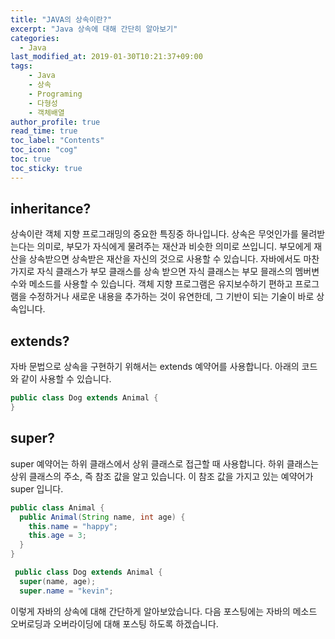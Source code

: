 ```yaml
---
title: "JAVA의 상속이란?"
excerpt: "Java 상속에 대해 간단히 알아보기"
categories: 
  - Java
last_modified_at: 2019-01-30T10:21:37+09:00
tags: 
    - Java
    - 상속
    - Programing
    - 다형성
    - 객체배열
author_profile: true
read_time: true
toc_label: "Contents" 
toc_icon: "cog" 
toc: true
toc_sticky: true
---
```


## inheritance?
상속이란 객체 지향 프로그래밍의 중요한 특징중 하나입니다. 상속은 무엇인가를 물려받는다는 의미로, 부모가 자식에게 물려주는 재산과 비슷한 의미로 쓰입니디.
부모에게 재산을 상속받으면 상속받은 재산을 자신의 것으로 사용할 수 있습니다. 자바에서도 마찬가지로 자식 클래스가 부모 클래스를 상속 받으면 
자식 클래스는 부모 믈래스의 멤버변수와 메소드를 사용할 수 있습니다. 객체 지향 프로그램은 유지보수하기 편하고 프로그램을 수정하거나 새로운 내용을 추가하는 것이 유연한데,
그 기반이 되는 기술이 바로 상속입니다.

## extends?
자바 문법으로 상속을 구현하기 위해서는 extends 예약어를 사용합니다. 아래의 코드와 같이 사용할 수 있습니다.


```java
public class Dog extends Animal {
}
```


## super?
super 예약어는 하위 클래스에서 상위 클래스로 접근할 때 사용합니다. 하위 클래스는 상위 클래스의 주소, 즉 참조 값을 알고 있습니다.
이 참조 값을 가지고 있는 예약어가 super 입니다. 

```java
public class Animal {
  public Animal(String name, int age) {
    this.name = "happy";
    this.age = 3;
  }
}
```
```java
 public class Dog extends Animal {
  super(name, age);
  super.name = "kevin";
```

이렇게 자바의 상속에 대해 간단하게 알아보았습니다. 
다음 포스팅에는 자바의 메소드 오버로딩과 오버라이딩에 대해 포스팅 하도록 하겠습니다.


